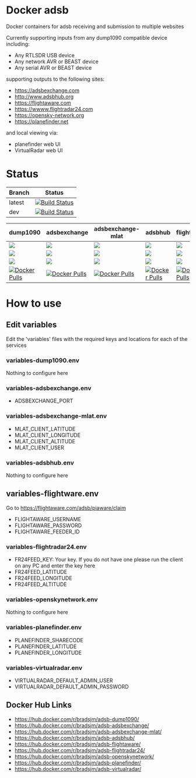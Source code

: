 # Docker adsb
Docker containers for adsb receiving and submission to multiple websites

Currently supporting inputs from any dump1090 compatible device including:
* Any RTLSDR USB device
* Any network AVR or BEAST device
* Any serial AVR or BEAST device

supporting outputs to the following sites:
* https://adsbexchange.com
* http://www.adsbhub.org
* https://flightaware.com
* https://wwww.flightradar24.com
* https://opensky-network.org
* https://planefinder.net

and local viewing via:
* planefinder web UI
* VirtualRadar web UI

# Status
| Branch | Status |
|--------|--------|
| latest | [![Build Status](https://travis-ci.org/bradsjm/adsb.svg?branch=latest)](https://travis-ci.org/bradsjm/adsb) |
| dev    | [![Build Status](https://travis-ci.org/bradsjm/adsb.svg?branch=dev)](https://travis-ci.org/bradsjm/adsb) |

| dump1090 | adsbexchange | adsbexchange-mlat | adsbhub | flightaware | flightradar24 | openskynetwork | planefinder | virtualradar |
|----------|--------------|-------------------|---------|-------------|---------------|----------------|-------------|--------------|
| [![](https://images.microbadger.com/badges/image/bradsjm/adsb-dump1090.svg)](https://microbadger.com/images/bradsjm/adsb-dump1090)   | [![](https://images.microbadger.com/badges/image/bradsjm/adsb-adsbexchange.svg)](https://microbadger.com/images/bradsjm/adsb-adsbexchange)   | [![](https://images.microbadger.com/badges/image/bradsjm/adsb-adsbexchange-mlat.svg)](https://microbadger.com/images/bradsjm/adsb-adsbexchange-mlat)   | [![](https://images.microbadger.com/badges/image/bradsjm/adsb-adsbhub.svg)](https://microbadger.com/images/bradsjm/adsb-adsbhub)   | [![](https://images.microbadger.com/badges/image/bradsjm/adsb-flightaware.svg)](https://microbadger.com/images/bradsjm/adsb-flightaware)   | [![](https://images.microbadger.com/badges/image/bradsjm/adsb-flightradar24.svg)](https://microbadger.com/images/bradsjm/adsb-flightradar24)   | [![](https://images.microbadger.com/badges/image/bradsjm/adsb-openskynetwork.svg)](https://microbadger.com/images/bradsjm/adsb-openskynetwork)   | [![](https://images.microbadger.com/badges/image/bradsjm/adsb-planefinder.svg)](https://microbadger.com/images/bradsjm/adsb-planefinder)   | [![](https://images.microbadger.com/badges/image/bradsjm/adsb-virtualradar.svg)](https://microbadger.com/images/bradsjm/adsb-virtualradar)   |
| [![](https://images.microbadger.com/badges/version/bradsjm/adsb-dump1090.svg)](https://microbadger.com/images/bradsjm/adsb-dump1090) | [![](https://images.microbadger.com/badges/version/bradsjm/adsb-adsbexchange.svg)](https://microbadger.com/images/bradsjm/adsb-adsbexchange) | [![](https://images.microbadger.com/badges/version/bradsjm/adsb-adsbexchange-mlat.svg)](https://microbadger.com/images/bradsjm/adsb-adsbexchange-mlat) | [![](https://images.microbadger.com/badges/version/bradsjm/adsb-adsbhub.svg)](https://microbadger.com/images/bradsjm/adsb-adsbhub) | [![](https://images.microbadger.com/badges/version/bradsjm/adsb-flightaware.svg)](https://microbadger.com/images/bradsjm/adsb-flightaware) | [![](https://images.microbadger.com/badges/version/bradsjm/adsb-flightradar24.svg)](https://microbadger.com/images/bradsjm/adsb-flightradar24) | [![](https://images.microbadger.com/badges/version/bradsjm/adsb-openskynetwork.svg)](https://microbadger.com/images/bradsjm/adsb-openskynetwork) | [![](https://images.microbadger.com/badges/version/bradsjm/adsb-planefinder.svg)](https://microbadger.com/images/bradsjm/adsb-planefinder) | [![](https://images.microbadger.com/badges/version/bradsjm/adsb-virtualradar.svg)](https://microbadger.com/images/bradsjm/adsb-virtualradar) |
| [![](https://images.microbadger.com/badges/commit/bradsjm/adsb-dump1090.svg)](https://microbadger.com/images/bradsjm/adsb-dump1090)  | [![](https://images.microbadger.com/badges/commit/bradsjm/adsb-adsbexchange.svg)](https://microbadger.com/images/bradsjm/adsb-adsbexchange)  | [![](https://images.microbadger.com/badges/commit/bradsjm/adsb-adsbexchange-mlat.svg)](https://microbadger.com/images/bradsjm/adsb-adsbexchange-mlat)  | [![](https://images.microbadger.com/badges/commit/bradsjm/adsb-adsbhub.svg)](https://microbadger.com/images/bradsjm/adsb-adsbhub)  | [![](https://images.microbadger.com/badges/commit/bradsjm/adsb-flightaware.svg)](https://microbadger.com/images/bradsjm/adsb-flightaware)  | [![](https://images.microbadger.com/badges/commit/bradsjm/adsb-flightradar24.svg)](https://microbadger.com/images/bradsjm/adsb-flightradar24)  | [![](https://images.microbadger.com/badges/commit/bradsjm/adsb-openskynetwork.svg)](https://microbadger.com/images/bradsjm/adsb-openskynetwork)  | [![](https://images.microbadger.com/badges/commit/bradsjm/adsb-planefinder.svg)](https://microbadger.com/images/bradsjm/adsb-planefinder)  | [![](https://images.microbadger.com/badges/commit/bradsjm/adsb-virtualradar.svg)](https://microbadger.com/images/bradsjm/adsb-virtualradar)  |
| [![Docker Pulls](https://img.shields.io/docker/pulls/bradsjm/adsb-dump1090.svg)](https://hub.docker.com/r/bradsjm/adsb-dump1090/)    | [![Docker Pulls](https://img.shields.io/docker/pulls/bradsjm/adsb-adsbexchange.svg)](https://hub.docker.com/r/bradsjm/adsb-adsbexchange/)    | [![Docker Pulls](https://img.shields.io/docker/pulls/bradsjm/adsb-adsbexchange-mlat.svg)](https://hub.docker.com/r/bradsjm/adsb-adsbexchange-mlat/)    | [![Docker Pulls](https://img.shields.io/docker/pulls/bradsjm/adsb-adsbhub.svg)](https://hub.docker.com/r/bradsjm/adsb-adsbhub/)    | [![Docker Pulls](https://img.shields.io/docker/pulls/bradsjm/adsb-flightaware.svg)](https://hub.docker.com/r/bradsjm/adsb-flightaware/)    | [![Docker Pulls](https://img.shields.io/docker/pulls/bradsjm/adsb-flightradar24.svg)](https://hub.docker.com/r/bradsjm/adsb-flightradar24/)    | [![Docker Pulls](https://img.shields.io/docker/pulls/bradsjm/adsb-openskynetwork.svg)](https://hub.docker.com/r/bradsjm/adsb-openskynetwork/)    | [![Docker Pulls](https://img.shields.io/docker/pulls/bradsjm/adsb-planefinder.svg)](https://hub.docker.com/r/bradsjm/adsb-planefinder/)    | [![Docker Pulls](https://img.shields.io/docker/pulls/bradsjm/adsb-virtualradar.svg)](https://hub.docker.com/r/bradsjm/adsb-virtualradar/)    |

# How to use
## Edit variables
Edit the 'variables' files with the required keys and locations for each of the services

### variables-dump1090.env
Nothing to configure here

### variables-adsbexchange.env
* ADSBEXCHANGE_PORT

### variables-adsbexchange-mlat.env
* MLAT_CLIENT_LATITUDE
* MLAT_CLIENT_LONGITUDE
* MLAT_CLIENT_ALTITUDE
* MLAT_CLIENT_USER

### variables-adsbhub.env
Nothing to configure here

## variables-flightware.env
Go to https://flightaware.com/adsb/piaware/claim
* FLIGHTAWARE_USERNAME
* FLIGHTAWARE_PASSWORD
* FLIGHTAWARE_FEEDER_ID

### variables-flightradar24.env
* FR24FEED_KEY: Your key. If you do not have one please run the client on any PC and enter the key here
* FR24FEED_LATITUDE
* FR24FEED_LONGITUDE
* FR24FEED_ALTITUDE

### variables-openskynetwork.env
Nothing to configure here

### variables-planefinder.env
* PLANEFINDER_SHARECODE
* PLANEFINDER_LATITUDE
* PLANEFINDER_LONGITUDE

### variables-virtualradar.env
* VIRTUALRADAR_DEFAULT_ADMIN_USER
* VIRTUALRADAR_DEFAULT_ADMIN_PASSWORD


## Docker Hub Links
* https://hub.docker.com/r/bradsjm/adsb-dump1090/
* https://hub.docker.com/r/bradsjm/adsb-adsbexchange/
* https://hub.docker.com/r/bradsjm/adsb-adsbexchange-mlat/
* https://hub.docker.com/r/bradsjm/adsb-adsbhub/
* https://hub.docker.com/r/bradsjm/adsb-flightaware/
* https://hub.docker.com/r/bradsjm/adsb-flightradar24/
* https://hub.docker.com/r/bradsjm/adsb-openskynetwork/
* https://hub.docker.com/r/bradsjm/adsb-planefinder/
* https://hub.docker.com/r/bradsjm/adsb-virtualradar/
